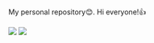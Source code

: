 My personal repository:blush:.
Hi everyone!:+1:
</br>

  <img align="center" src="https://github-readme-stats.vercel.app/api?username=OtabekVaxobov&show_icons=true&include_all_commits=true&theme=" />

<img align="center" src="https://github-readme-stats.vercel.app/api/top-langs/?username=OtabekVaxobov&layout=compact&theme=" />



